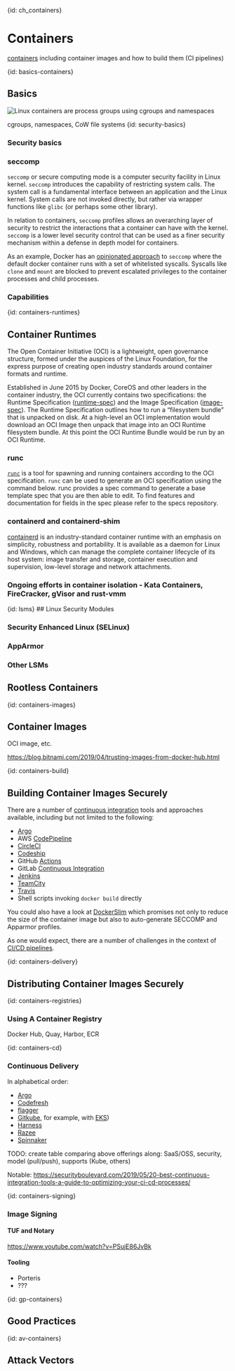 {id: ch_containers}
# Containers

[containers](http://containerz.info/) including container images and how to build them (CI pipelines)

{id: basics-containers}
## Basics

![Linux containers are process groups using cgroups and namespaces](ch3_containers.png)

cgroups, namespaces, CoW file systems
{id: security-basics}
### Security basics

### seccomp

`seccomp` or secure computing mode is a computer security facility in Linux kernel. `seccomp` introduces the capability of restricting system calls. The system call is a fundamental interface between an application and the Linux kernel. System calls are not invoked directly, but rather via wrapper functions like `glibc` (or perhaps some other library).

In relation to containers, `seccomp` profiles allows an overarching layer of security to restrict the interactions that a container can have with the kernel. `seccomp` is a lower level security control that can be used as a finer security mechanism within a defense in depth model for containers.

As an example, Docker has an [opinionated approach](https://docs.docker.com/engine/security/seccomp/) to `seccomp` where the default docker container runs with a set of whitelisted syscalls. Syscalls like `clone` and `mount` are blocked to prevent escalated privileges to the container processes and child processes.

### Capabilities

<More content on Capabilities to be added here in relation to the seccomp section above>

{id: containers-runtimes}
## Container Runtimes


The Open Container Initiative (OCI) is a lightweight, open governance structure, formed under the auspices of the Linux Foundation, for the express purpose of creating open industry standards around container formats and runtime.

Established in June 2015 by Docker, CoreOS and other leaders in the container industry, the OCI currently contains two specifications: the Runtime Specification ([runtime-spec](https://github.com/opencontainers/runtime-spec)) and the Image Specification ([image-spec](https://github.com/opencontainers/image-spec)). The Runtime Specification outlines how to run a “filesystem bundle” that is unpacked on disk. At a high-level an OCI implementation would download an OCI Image then unpack that image into an OCI Runtime filesystem bundle. At this point the OCI Runtime Bundle would be run by an OCI Runtime.

### runc

[`runc`](https://github.com/opencontainers/runc) is a tool for spawning and running containers according to the OCI specification. `runc` can be used to generate an OCI specification using the command below. runc provides a spec command to generate a base template spec that you are then able to edit. To find features and documentation for fields in the spec please refer to the specs repository.

### containerd and containerd-shim

[containerd](https://github.com/containerd/containerd) is an industry-standard container runtime with an emphasis on simplicity, robustness and portability. It is available as a daemon for Linux and Windows, which can manage the complete container lifecycle of its host system: image transfer and storage, container execution and supervision, low-level storage and network attachments.

### Ongoing efforts in container isolation - Kata Containers, FireCracker, gVisor and rust-vmm

<To add details and diagrams to explain the container isolation approaches by these projects>
{id: lsms}
## Linux Security Modules

### Security Enhanced Linux (SELinux)

### AppArmor

### Other LSMs

## Rootless Containers


{id: containers-images}
## Container Images

OCI image, etc.

https://blog.bitnami.com/2019/04/trusting-images-from-docker-hub.html

{id: containers-build}
## Building Container Images Securely

There are a number of [continuous integration](https://www.martinfowler.com/articles/continuousIntegration.html) 
tools and approaches available, including but not limited to the following:

- [Argo](https://argoproj.github.io/)
- AWS [CodePipeline](https://aws.amazon.com/codepipeline/)
- [CircleCI](https://www.circle.com/)
- [Codeship](http://codeship.com/)
- GitHub [Actions](https://jasonet.co/posts/use-github-actions-for-ci/)
- GitLab [Continuous Integration](https://about.gitlab.com/product/continuous-integration/)
- [Jenkins](https://jenkins.io/)
- [TeamCity](https://www.jetbrains.com/teamcity/)
- [Travis](https://travis-ci.org/)
- Shell scripts invoking `docker build` directly

You could also have a look at [DockerSlim](https://dockersl.im) which promises 
not only to reduce the size of the container image but also to auto-generate 
SECCOMP and Apparmor profiles.

As one would expect, there are a number of challenges in the context of 
[CI/CD pipelines](https://thenewstack.io/the-biggest-security-risks-lurking-in-your-ci-cd-pipeline).

{id: containers-delivery}
## Distributing Container Images Securely


{id: containers-registries}
### Using A Container Registry

Docker Hub, Quay, Harbor, ECR

{id: containers-cd}
### Continuous Delivery

In alphabetical order:

- [Argo](https://argoproj.github.io/)
- [Codefresh](https://codefresh.io/)
- [flagger](https://flagger.app/)
- [Gitkube](https://gitkube.sh/), for example, with [EKS](https://aws.amazon.com/blogs/opensource/git-push-deploy-app-eks-gitkube/))
- [Harness](https://harness.io/)
- [Razee](https://github.com/razee-io/Razee)
- [Spinnaker](https://www.spinnaker.io/)

TODO: create table comparing above offerings along: SaaS/OSS, security, model (pull/push), supports (Kube, others)

Notable: https://securityboulevard.com/2019/05/20-best-continuous-integration-tools-a-guide-to-optimizing-your-ci-cd-processes/

{id: containers-signing}
### Image Signing

#### TUF and Notary

https://www.youtube.com/watch?v=PSujE86JvBk

#### Tooling

* Porteris
* ???

{id: gp-containers}
## Good Practices

{id: av-containers}
## Attack Vectors